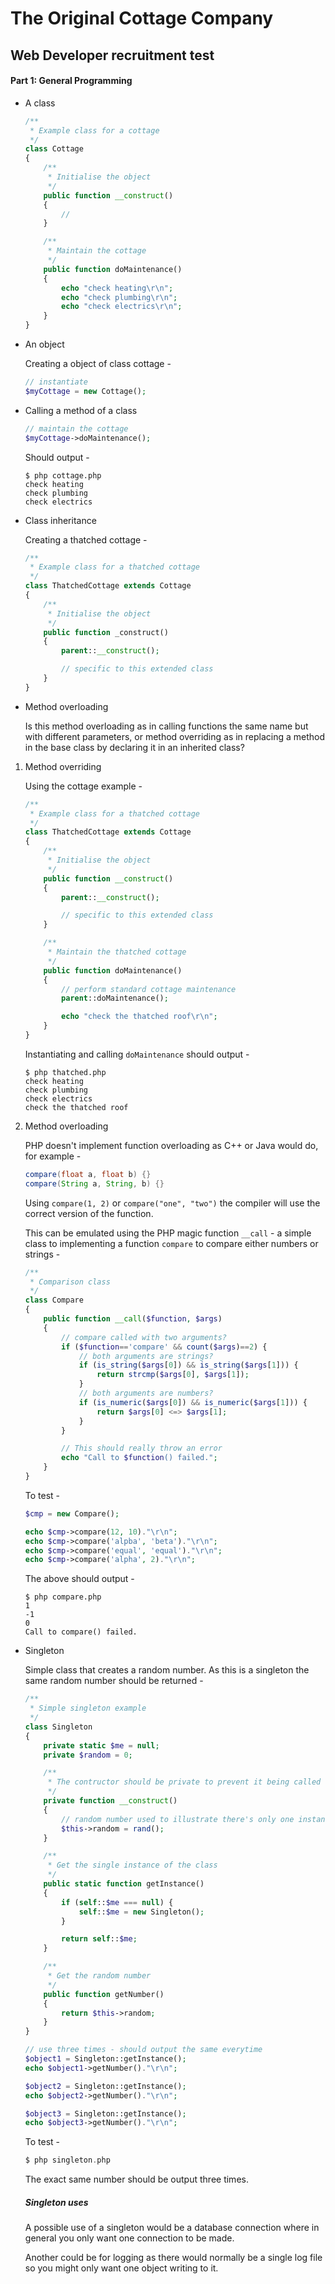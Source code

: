 # The Original Cottage Company

## Web Developer recruitment test

#### Part 1: General Programming

- A class

  ```php
  /**
   * Example class for a cottage
   */
  class Cottage
  {
      /**
       * Initialise the object
       */
      public function __construct()
      {
          //
      }

      /**
       * Maintain the cottage
       */
      public function doMaintenance()
      {
          echo "check heating\r\n";
          echo "check plumbing\r\n";
          echo "check electrics\r\n";
      }
  }
  ```

- An object

  Creating a object of class cottage -

  ```php
  // instantiate
  $myCottage = new Cottage();
  ```

- Calling a method of a class

  ```php
  // maintain the cottage
  $myCottage->doMaintenance();
  ```

  Should output -

  ```
  $ php cottage.php
  check heating
  check plumbing
  check electrics
  ```

- Class inheritance

  Creating a thatched cottage -

  ```php
  /**
   * Example class for a thatched cottage
   */
  class ThatchedCottage extends Cottage
  {
      /**
       * Initialise the object
       */
      public function _construct()
      {
          parent::__construct();

          // specific to this extended class
      }
  }
  ```

- Method overloading

  Is this method overloading as in calling functions the same name but with different parameters, or method overriding as in replacing a method in the base class by declaring it in an inherited class?

1. Method overriding

   Using the cottage example -

   ```php
   /**
    * Example class for a thatched cottage
    */
   class ThatchedCottage extends Cottage
   {
       /**
        * Initialise the object
        */
       public function __construct()
       {
           parent::__construct();

           // specific to this extended class
       }

       /**
        * Maintain the thatched cottage
        */
       public function doMaintenance()
       {
           // perform standard cottage maintenance
           parent::doMaintenance();

           echo "check the thatched roof\r\n";
       }
   }
   ```

   Instantiating and calling `doMaintenance` should output -

   ```
   $ php thatched.php
   check heating
   check plumbing
   check electrics
   check the thatched roof
   ```

2) Method overloading

   PHP doesn't implement function overloading as C++ or Java would do, for example -

   ```java
   compare(float a, float b) {}
   compare(String a, String, b) {}
   ```

   Using `compare(1, 2)` or `compare("one", "two")` the compiler will use the correct version of the function.

   This can be emulated using the PHP magic function `__call` - a simple class to implementing a function `compare` to compare either numbers or strings -

   ```php
   /**
    * Comparison class
    */
   class Compare
   {
       public function __call($function, $args)
       {
           // compare called with two arguments?
           if ($function=='compare' && count($args)==2) {
               // both arguments are strings?
               if (is_string($args[0]) && is_string($args[1])) {
                   return strcmp($args[0], $args[1]);
               }
               // both arguments are numbers?
               if (is_numeric($args[0]) && is_numeric($args[1])) {
                   return $args[0] <=> $args[1];
               }
           }

           // This should really throw an error
           echo "Call to $function() failed.";
       }
   }
   ```

   To test -

   ```php
   $cmp = new Compare();

   echo $cmp->compare(12, 10)."\r\n";
   echo $cmp->compare('alpba', 'beta')."\r\n";
   echo $cmp->compare('equal', 'equal')."\r\n";
   echo $cmp->compare('alpha', 2)."\r\n";
   ```

   The above should output -

   ```
   $ php compare.php
   1
   -1
   0
   Call to compare() failed.
   ```

- Singleton

  Simple class that creates a random number. As this is a singleton the same random number should be returned -

  ```php
  /**
   * Simple singleton example
   */
  class Singleton
  {
      private static $me = null;
      private $random = 0;

      /**
       * The contructor should be private to prevent it being called externally
       */
      private function __construct()
      {
          // random number used to illustrate there's only one instance of this class
          $this->random = rand();
      }

      /**
       * Get the single instance of the class
       */
      public static function getInstance()
      {
          if (self::$me === null) {
              self::$me = new Singleton();
          }

          return self::$me;
      }

      /**
       * Get the random number
       */
      public function getNumber()
      {
          return $this->random;
      }
  }

  // use three times - should output the same everytime
  $object1 = Singleton::getInstance();
  echo $object1->getNumber()."\r\n";

  $object2 = Singleton::getInstance();
  echo $object2->getNumber()."\r\n";

  $object3 = Singleton::getInstance();
  echo $object3->getNumber()."\r\n";
  ```

  To test -

  ```php
  $ php singleton.php
  ```

  The exact same number should be output three times.

  ##### Singleton uses

  A possible use of a singleton would be a database connection where in general you only want one connection to be made.

  Another could be for logging as there would normally be a single log file so you might only want one object writing to it.
